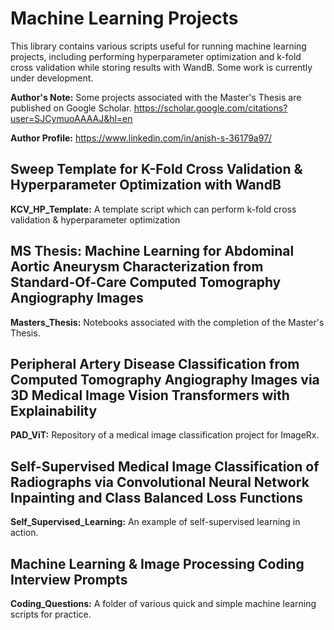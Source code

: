 # Machine Learning Projects
This library contains various scripts useful for running machine learning projects, including performing hyperparameter optimization and k-fold cross validation while storing results with WandB. Some work is currently under development. 

**Author's Note:** Some projects associated with the Master's Thesis are published on Google Scholar. https://scholar.google.com/citations?user=SJCymuoAAAAJ&hl=en

**Author Profile:** https://www.linkedin.com/in/anish-s-36179a97/

## Sweep Template for K-Fold Cross Validation & Hyperparameter Optimization with WandB
**KCV_HP_Template:** A template script which can perform k-fold cross validation & hyperparameter optimization

## MS Thesis: Machine Learning for Abdominal Aortic Aneurysm Characterization from Standard-Of-Care Computed Tomography Angiography Images
**Masters_Thesis:** Notebooks associated with the completion of the Master's Thesis. 

## Peripheral Artery Disease Classification from Computed Tomography Angiography Images via 3D Medical Image Vision Transformers with Explainability
**PAD_ViT:** Repository of a medical image classification project for ImageRx. 

## Self-Supervised Medical Image Classification of Radiographs via Convolutional Neural Network Inpainting and Class Balanced Loss Functions
**Self_Supervised_Learning:** An example of self-supervised learning in action. 

## Machine Learning & Image Processing Coding Interview Prompts
**Coding_Questions:** A folder of various quick and simple machine learning scripts for practice. 


